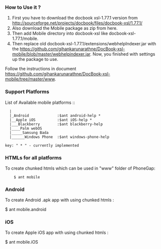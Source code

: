 ###	How to Use it ?

1. First you have to download the docbook xsl-1.77.1 version from http://sourceforge.net/projects/docbook/files/docbook-xsl/1.77.1/
2. Also download the Mobile package as zip from here.
3. Then add Mobile directory into docbook-xsl like docbook-xsl-1.77.1/mobile.
4. Then replace old docbook-xsl-1.77.1/extensions/webhelpIndexer.jar with the 
	https://github.com/gihankarunarathne/DocBook-xsl-mobile/blob/master/webhelpindexer.jar.
Now, you finished with settings up the package to use.

Follow the instructions in document https://github.com/gihankarunarathne/DocBook-xsl-mobile/tree/master/www.

### Support Platforms
	
  List of Available mobile platforms ::
```
  |
  |_Android             :$ant android-help *
  |__Apple iOS          :$ant iOS-help *
  |___Blackberry        :$ant blackberry-help
  |____Palm webOS
  |_____Samsung Bada
  |______Windows Phone	:$ant windows-phone-help
  ```
    key: " * " - currently implemented

### HTMLs for all platforms

To create chunked htmls which can be used in "www" folder of PhoneGap:
```
	$ ant mobile
```

### Android

To create Android .apk app with using chunked htmls :

  $ ant mobile.android
  
### iOS

To create Apple iOS app with using chunked htmls :

  $ ant mobile.iOS
  
